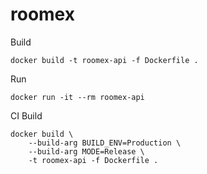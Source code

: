 # roomex

Build
```
docker build -t roomex-api -f Dockerfile .
```

Run
```
docker run -it --rm roomex-api
```

CI Build
```
docker build \
	--build-arg BUILD_ENV=Production \
	--build-arg MODE=Release \
	-t roomex-api -f Dockerfile .
```